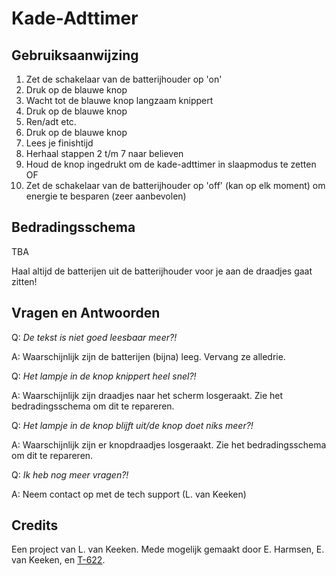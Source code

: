 # Kade-Adttimer

## Gebruiksaanwijzing
1. Zet de schakelaar van de batterijhouder op 'on'
2. Druk op de blauwe knop
3. Wacht tot de blauwe knop langzaam knippert
4. Druk op de blauwe knop
5. Ren/adt etc.
6. Druk op de blauwe knop
7. Lees je finishtijd
8. Herhaal stappen 2 t/m 7 naar believen
9. Houd de knop ingedrukt om de kade-adttimer in slaapmodus te zetten OF
10. Zet de schakelaar van de batterijhouder op 'off' (kan op elk moment) om energie te besparen (zeer aanbevolen)

## Bedradingsschema
TBA

Haal altijd de batterijen uit de batterijhouder voor je aan de draadjes gaat zitten!

## Vragen en Antwoorden
Q: _De tekst is niet goed leesbaar meer?!_

A: Waarschijnlijk zijn de batterijen (bijna) leeg. Vervang ze alledrie.

Q: _Het lampje in de knop knippert heel snel?!_

A: Waarschijnlijk zijn draadjes naar het scherm losgeraakt. Zie het bedradingsschema om dit te repareren.

Q: _Het lampje in de knop blijft uit/de knop doet niks meer?!_

A: Waarschijnlijk zijn er knopdraadjes losgeraakt. Zie het bedradingsschema om dit te repareren.

Q: _Ik heb nog meer vragen?!_

A: Neem contact op met de tech support (L. van Keeken)


## Credits
Een project van L. van Keeken. Mede mogelijk gemaakt door E. Harmsen, E. van Keeken, en [T-622](https://github.com/T-622/RPI-PICO-I2C-LCD).
